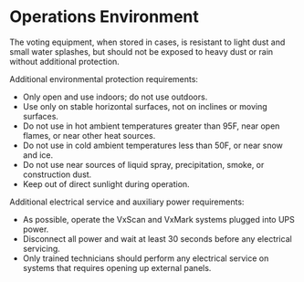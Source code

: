 # Operations Environment

The voting equipment, when stored in cases, is resistant to light dust and small water splashes, but should not be exposed to heavy dust or rain without additional protection.

Additional environmental protection requirements:

* Only open and use indoors; do not use outdoors.
* Use only on stable horizontal surfaces, not on inclines or moving surfaces.
* Do not use in hot ambient temperatures greater than 95F, near open flames, or near other heat sources.
* Do not use in cold ambient temperatures less than 50F, or near snow and ice.
* Do not use near sources of liquid spray, precipitation, smoke, or construction dust.
* Keep out of direct sunlight during operation.

Additional electrical service and auxiliary power requirements:

* As possible, operate the VxScan and VxMark systems plugged into UPS power.
* Disconnect all power and wait at least 30 seconds before any electrical servicing.
* Only trained technicians should perform any electrical service on systems that requires opening up external panels.
